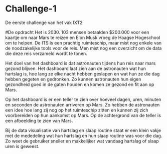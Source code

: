 # Challenge-1
De eerste challenge van het vak IXT2

#De opdracht 
Het is 2030. 103 mensen betaalden $200.000 voor een kaartje om naar Mars te reizen en Elon
Musk vroeg de Haagse Hogeschool om te helpen. De ITS is een prachtig ruimteschip, maar mist
nog enkele van de noodzakelijke tools voor de reis. Men mist nog een overzicht om de data die
deze reis verzameld wordt te tonen.

Het doel van het dashboard is dat astronauten tijdens hun reis naar mars gezond blijven. Het dashboard laat zien aan de astronauten wat hun hartslag is, hoe lang ze elke nacht hebben geslapen en wat hun ze die dag hebben gegeten en gedronken. Zo kunnen astronauten hun eigen gezondheid goed in de gaten houden en komen ze gezond en fit aan op Mars. 

Op het dashboard is er een teller te zien over hoeveel dagen, uren, minuten en seconden de astronauten arriveren op Mars. Zo hebben de astronauten een idee hoe lang zij nog op het ruimteschip zitten en kunnen zij zich voorbereiden op hun aankomst op Mars. Op de achtergrond van de teller is een afbeelding te zien van Mars. 

Bij de data visualisatie van hartslag en slaap routine staat er een klein vakje met de mededeling wat hun hartslag en hun slaap routine was voor die dag. Zo weet de gebruiker sneller en makkelijker wat vandaag hartslag of slaap uren is geweest.



